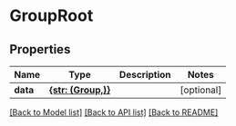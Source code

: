 # GroupRoot


## Properties
Name | Type | Description | Notes
------------ | ------------- | ------------- | -------------
**data** | [**{str: (Group,)}**](Group.md) |  | [optional] 

[[Back to Model list]](../README.md#documentation-for-models) [[Back to API list]](../README.md#documentation-for-api-endpoints) [[Back to README]](../README.md)


